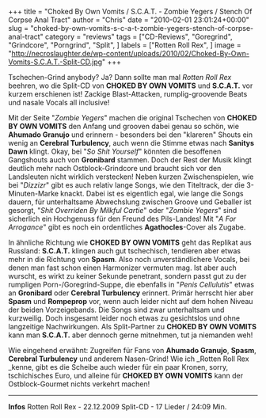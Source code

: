 +++
title = "Choked By Own Vomits / S.C.A.T. - Zombie Yegers / Stench Of Corpse Anal Tract"
author = "Chris"
date = "2010-02-01 23:01:24+00:00"
slug = "choked-by-own-vomits-s-c-a-t-zombie-yegers-stench-of-corpse-anal-tract"
category = "reviews"
tags = ["CD-Reviews", "Goregrind", "Grindcore", "Porngrind", "Split", ]
labels = ["Rotten Roll Rex", ]
image = "http://necroslaughter.de/wp-content/uploads/2010/02/Choked-By-Own-Vomits-S.C.A.T.-Split-CD.jpg"
+++

Tschechen-Grind anybody? Ja? Dann sollte man mal _Rotten Roll Rex_ beehren, wo die Split-CD von **CHOKED BY OWN VOMITS** und **S.C.A.T.** vor kurzem erschienen ist! Zackige Blast-Attacken, rumplig-groovende Beats und nasale Vocals all inclusive!

Mit der Seite "_Zombie Yegers_" machen die original Tschechen von **CHOKED BY OWN VOMITS** den Anfang und grooven dabei genau so schön, wie **Ahumado Granujo** und erinnern - besonders bei den "klareren" Shouts ein wenig an **Cerebral Turbulency**, auch wenn die Stimme etwas nach **Sanitys Dawn** klingt. Okay, bei "_So Shit Yourself_" könnten die besoffenen Gangshouts auch von **Gronibard** stammen. Doch der Rest der Musik klingt deutlich mehr nach Ostblock-Grindcore und braucht sich vor den Landsleuten nicht wirklich verstecken!
Neben kurzen Zwischenspielen, wie bei "_Dizzizr_" gibt es auch relativ lange Songs, wie den Titeltrack, der die 3-Minuten-Marke knackt. Dabei ist es eigentlich egal, wie lange die Songs dauern, für unterhaltsame Abwechslung zwischen Groove und Geballer ist gesorgt, "_Shit Overriden By Milkful Cartie_" oder "_Zombie Yegers_" sind sicherlich ein Hochgenuss für den Freund des Pils-Landes! Mit "_A For Arrogance_" gibt es noch ein ordentliches **Agathocles**-Cover als Zugabe.



In ähnliche Richtung wie **CHOKED BY OWN VOMITS** geht das Replikat aus Russland: **S.C.A.T.** klingen auch gut tschechisch, tendieren aber etwas mehr in die Richtung von **Spasm**. Also noch unverständlichere Vocals, bei denen man fast schon einen Harmonizer vermuten mag. Ist aber auch wurscht, es wirkt zu keiner Sekunde penetrant, sondern passt gut zu der rumpligen Porn-/Goregrind-Suppe, die ebenfalls in "_Penis Cellulutis_" etwas an **Gronibard** oder **Cerebral Turbulency** erinnert. Primär herrscht hier aber **Spasm** und **Rompeprop** vor, wenn auch leider nicht auf dem hohen Niveau der beiden Vorzeigebands. Die Songs sind zwar unterhaltsam und kurzweilig. Doch insgesamt leider noch etwas zu gesichtslos und ohne langzeitige Nachwirkungen. Als Split-Partner zu **CHOKED BY OWN VOMITS** kann man **S.C.A.T.** aber dennoch gerne mitnehmen, tut ja niemanden weh!



Wie eingehend erwähnt: Zugreifen für Fans von **Ahumado Granujo**, **Spasm**, **Cerebral Turbulency** und anderem Nasen-Grind! Wie ich _Rotten Roll Rex _kenne, gibt es die Scheibe auch wieder für ein paar Kronen, sorry, tschichisches Euro, und alleine für **CHOKED BY OWN VOMITS** kann der Ostblock-Gourmet nichts verkehrt machen!



---
**Infos**
Rotten Roll Rex - 22.12.2009
Split-CD - 17 Lieder / 24:09 Min.
